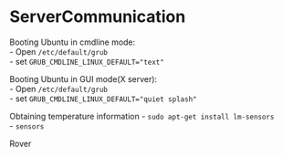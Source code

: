 ServerCommunication
===================

Booting Ubuntu in cmdline mode:  
    - Open `/etc/default/grub`  
    - set `GRUB_CMDLINE_LINUX_DEFAULT="text"`  

Booting Ubuntu in GUI mode(X server):  
    - Open `/etc/default/grub`  
    - set `GRUB_CMDLINE_LINUX_DEFAULT="quiet splash"`  

Obtaining temperature information
    - `sudo apt-get install lm-sensors`  
    - `sensors`  


Rover
